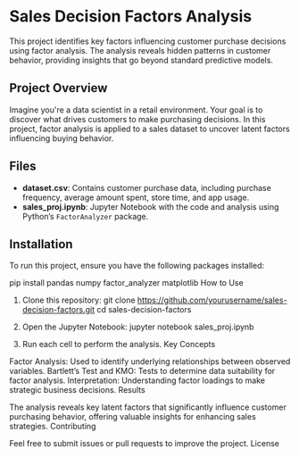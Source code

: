 # Sales Decision Factors Analysis

This project identifies key factors influencing customer purchase decisions using factor analysis. The analysis reveals hidden patterns in customer behavior, providing insights that go beyond standard predictive models.

## Project Overview

Imagine you're a data scientist in a retail environment. Your goal is to discover what drives customers to make purchasing decisions. In this project, factor analysis is applied to a sales dataset to uncover latent factors influencing buying behavior.

## Files

- **dataset.csv**: Contains customer purchase data, including purchase frequency, average amount spent, store time, and app usage.
- **sales_proj.ipynb**: Jupyter Notebook with the code and analysis using Python’s `FactorAnalyzer` package.

## Installation

To run this project, ensure you have the following packages installed:

pip install pandas numpy factor_analyzer matplotlib
How to Use

1. Clone this repository:
git clone https://github.com/yourusername/sales-decision-factors.git
cd sales-decision-factors

2. Open the Jupyter Notebook:
jupyter notebook sales_proj.ipynb

3. Run each cell to perform the analysis.
Key Concepts

Factor Analysis: Used to identify underlying relationships between observed variables.
Bartlett’s Test and KMO: Tests to determine data suitability for factor analysis.
Interpretation: Understanding factor loadings to make strategic business decisions.
Results

The analysis reveals key latent factors that significantly influence customer purchasing behavior, offering valuable insights for enhancing sales strategies.
Contributing

Feel free to submit issues or pull requests to improve the project.
License
